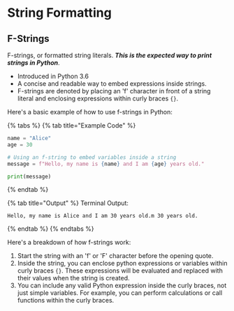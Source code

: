 # String Formatting

## F-Strings

F-strings, or formatted string literals. _**This is the expected way to print strings in Python**_.

* Introduced in Python 3.6
* A concise and readable way to embed expressions inside strings.&#x20;
* F-strings are denoted by placing an 'f' character in front of a string literal and enclosing expressions within curly braces `{}`.

Here's a basic example of how to use f-strings in Python:

{% tabs %}
{% tab title="Example Code" %}
```python
name = "Alice"
age = 30

# Using an f-string to embed variables inside a string
message = f"Hello, my name is {name} and I am {age} years old."

print(message)
```
{% endtab %}

{% tab title="Output" %}
Terminal Output:

```
Hello, my name is Alice and I am 30 years old.m 30 years old.
```
{% endtab %}
{% endtabs %}

Here's a breakdown of how f-strings work:

1. Start the string with an 'f' or 'F' character before the opening quote.
2. Inside the string, you can enclose python expressions or variables within curly braces `{}`. These expressions will be evaluated and replaced with their values when the string is created.
3. You can include any valid Python expression inside the curly braces, not just simple variables. For example, you can perform calculations or call functions within the curly braces.
